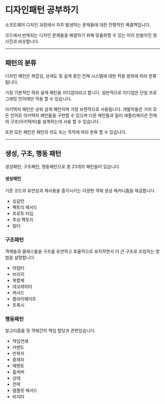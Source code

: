 # 디자인패턴 공부하기

소프트웨어 디자인 과정에서 자주 발생하는 문제들에 대한 전형적인 해결책입니다.

코드에서 반복되는 디자인 문제들을 해결하기 위해 맞춤화할 수 있는 미리 만들어진 청사진과 비슷합니다.

---

## **패턴의 분류**

디자인 패턴은 복잡성, 상세도 및 설계 중인 전체 시스템에 대한 적용 범위에 따라 분류됩니다.

가장 기본적인 하위 설계 패턴을 이디엄이라고 합니다. 일반적으로 이디엄은 단일 프로그래밍 언어에만 적용 할 수 있습니다.

아키텍처 패턴은 상위 설계 패턴이며 가장 보편적으로 사용됩니다. 개발자들은 거의 모든 언어로 아키텍처 패턴들을 구현할 수 있으며 다른 패턴들과 달리 애플리케이션 전체의 구조(아키텍처)를 설계하는데 사용 할 수 있습니다.

또한 모든 패턴은 패턴의 의도 또는 목적에 따라 분류 할 수 있습니다.

---

## **생성, 구조, 행동 패턴**

생성패턴, 구조패턴, 행동패턴으로 총 23개의 패턴들이 있습니다.

#### **생성패턴**

기존 코드의 유연성과 재사용을 증가시키는 다양한 객체 생성 메커니즘을 제공합니다.

- 싱글턴
- 팩토리 메서드
- 프로토 타입
- 추상 팩토리
- 빌더

### **구조패턴**

객체들과 클래스들을 구조를 유연하고 효율적으로 유지하면서 더 큰 구조로 조립하는 방법을 설명합니다.

- 어댑터
- 브리지
- 복합체
- 데코레이터
- 퍼사드
- 플라이웨이트
- 프록시

### **행동패턴**

알고리즘들 및 객체간의 책임 할당과 관련있습니다.

- 책임연쇄
- 커맨드
- 반복자
- 중재자
- 메멘토
- 옵저버
- 상태
- 전략
- 템플릿 메서드
- 비지터
